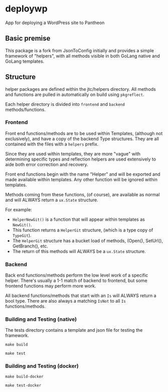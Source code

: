 # deploywp
App for deploying a WordPress site to Pantheon


## Basic premise
This package is a fork from JsonToConfig initially and provides a simple framework of "helpers", with all methods visible in both GoLang native and GoLang templates.

## Structure
helper packages are defined within the jtc/helpers directory. All methods and functions are pulled in automatically on build using `pkgreflect`.

Each helper directory is divided into `frontend` and `backend` methods/functions.


### Frontend
Front end functions/methods are to be used within Templates, (although not exclusively), and have a copy of the backend Type structures. They are all contained with the files with a `helpers` prefix.

Since they are used within templates, they are more "vague" with determining specific types and reflection helpers are used extensively to aide both error correction and recovery.

Front end functions begin with the name "Helper" and will be exported and made available within templates. Any other function will be ignored within templates.

Methods coming from these functions, (of course), are available as normal and will ALWAYS return a `ux.State` structure.

For example:

- `HelperNewGit()` is a function that will appear within templates as `NewGit()`.
- This function returns a `HelperGit` structure, (which is a type copy of `TypeGit`).
- The `HelperGit` structure has a bucket load of methods, (Open(), SetUrl(), GetBranch(), etc.
- The return of this methods will ALWAYS be a `ux.State` structure.


### Backend
Back end functions/methods perform the low level work of a specific helper. There's usually a 1-1 match of backend to frontend, but some frontend functions may perform more work.

All backend functions/methods that start with an `Is` will ALWAYS return a bool type. There are also always a matching `IsNot` to all `Is` functions/methods.


### Building and Testing (native)
The tests directory contains a template and json file for testing the framework.

`make build`

`make test`


### Building and Testing (docker)

`make build-docker`

`make test-docker`

